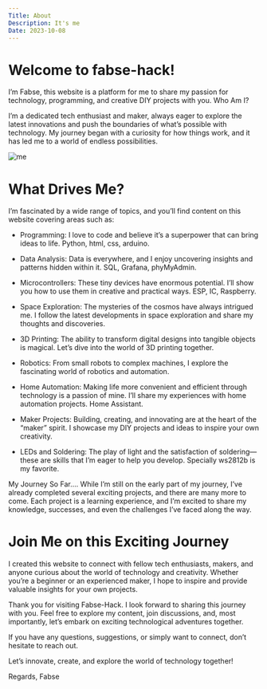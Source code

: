 ```yaml
---
Title: About
Description: It's me
Date: 2023-10-08
---
```


# Welcome to fabse-hack!
I’m Fabse, this website is a platform for me to share my passion for technology, programming, and creative DIY projects with you.
Who Am I?

I’m a dedicated tech enthusiast and maker, always eager to explore the latest innovations and push the boundaries of what’s possible with technology. My journey began with a curiosity for how things work, and it has led me to a world of endless possibilities.


![me]({static}/pages/me.jpg)


# What Drives Me?

I’m fascinated by a wide range of topics, and you’ll find content on this website covering areas such as:

- Programming: I love to code and believe it’s a superpower that can bring ideas to life. Python, html, css, arduino.

- Data Analysis: Data is everywhere, and I enjoy uncovering insights and patterns hidden within it. SQL, Grafana, phyMyAdmin.

- Microcontrollers: These tiny devices have enormous potential. I’ll show you how to use them in creative and practical ways. ESP, IC, Raspberry.

- Space Exploration: The mysteries of the cosmos have always intrigued me. I follow the latest developments in space exploration and share my thoughts and discoveries.

- 3D Printing: The ability to transform digital designs into tangible objects is magical. Let’s dive into the world of 3D printing together.

- Robotics: From small robots to complex machines, I explore the fascinating world of robotics and automation.

- Home Automation: Making life more convenient and efficient through technology is a passion of mine. I’ll share my experiences with home automation projects. Home Assistant.

- Maker Projects: Building, creating, and innovating are at the heart of the “maker” spirit. I showcase my DIY projects and ideas to inspire your own creativity.

- LEDs and Soldering: The play of light and the satisfaction of soldering—these are skills that I’m eager to help you develop. Specially ws2812b is my favorite.

My Journey So Far….
While I’m still on the early part of my journey, I’ve already completed several exciting projects, and there are many more to come. Each project is a learning experience, and I’m excited to share my knowledge, successes, and even the challenges I’ve faced along the way.

# Join Me on this Exciting Journey
I created this website to connect with fellow tech enthusiasts, makers, and anyone curious about the world of technology and creativity. Whether you’re a beginner or an experienced maker, I hope to inspire and provide valuable insights for your own projects.

Thank you for visiting Fabse-Hack. I look forward to sharing this journey with you. Feel free to explore my content, join discussions, and, most importantly, let’s embark on exciting technological adventures together.

If you have any questions, suggestions, or simply want to connect, don’t hesitate to reach out.

Let’s innovate, create, and explore the world of technology together!

Regards, Fabse
